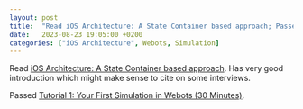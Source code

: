 ```yaml
---
layout: post
title:  "Read iOS Architecture: A State Container based approach; Passed over Tutorial Your First Simulation in Webots"
date:   2023-08-23 19:05:00 +0200
categories: ["iOS Architecture", Webots, Simulation]
---
```

Read [iOS Architecture: A State Container based approach](https://jobandtalent.engineering/ios-architecture-an-state-container-based-approach-4f1a9b00b82e). Has very good introduction which might make sense to cite on some interviews.

Passed [Tutorial 1: Your First Simulation in Webots (30 Minutes)](https://cyberbotics.com/doc/guide/tutorial-1-your-first-simulation-in-webots).
